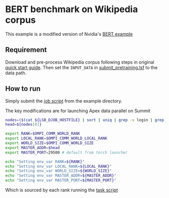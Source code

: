 # BERT benchmark on Wikipedia corpus 

This example is a modified version of Nvidia's [BERT example](https://github.com/NVIDIA/DeepLearningExamples/tree/master/PyTorch/LanguageModeling/BERT)

## Requirement 

Download and pre-process Wikipedia corpus following steps in original [quick start guide](./README_nv.md#quick-start-guide). Then set the `INPUT_DATA` in [submit_pretraining.lsf](./submit_pretraining.lsf) to the data path. 

## How to run 

Simply submit the [job script](./submit_pretraining.lsf) from the example directory. 

The key modifications are for launching Apex data parallel on Summit 
```bash
nodes=($(cat ${LSB_DJOB_HOSTFILE} | sort | uniq | grep -v login | grep -v batch))
head=${nodes[0]}

export RANK=$OMPI_COMM_WORLD_RANK
export LOCAL_RANK=$OMPI_COMM_WORLD_LOCAL_RANK
export WORLD_SIZE=$OMPI_COMM_WORLD_SIZE
export MASTER_ADDR=$head
export MASTER_PORT=29500 # default from torch launcher

echo "Setting env_var RANK=${RANK}"
echo "Setting env_var LOCAL_RANK=${LOCAL_RANK}"
echo "Setting env_var WORLD_SIZE=${WORLD_SIZE}"
echo "Setting env_var MASTER_ADDR=${MASTER_ADDR}"
echo "Setting env_var MASTER_PORT=${MASTER_PORT}"
```
Which is sourced by each rank running the [task script](./scripts/run_pretraining_summit_32node_phase1.sh)  
